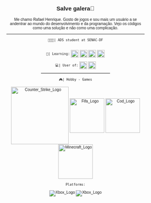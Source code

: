 <body style="font-size: 10px; font-family: Verdana, Geneva, Tahoma, sans-serif;">
<h2 align="center">
  
 Salve galera👾

</h2>
<!-- Apresentação -->
  
<p align="center"> 
  Me chamo Rafael Henrique. Gosto de jogos e sou mais um usuário a se andentrar ao mundo do desenvolvimento e da programação. 
  Vejo os códigos como uma solução e não como uma complicação.
</p>
<div align="center">
<hr>

```👨🏾‍💻| ADS student at SENAC-DF```
<br><br>
  
```📀| Learning:```
<img style="width: 20px;" align= "center" src="img/Html.svg" alt="Html_Logo"> <img style="width: 20px;" align= "center" src="img/CSS.svg" alt="CSS_Logo"> 
<img style="width: 20px;" align= "center" src="img/JS.svg" alt="JS_Logo"> <img style="width: 20px;" align= "center" src="img/Java.svg" alt="Java_Logo">

  
```💻| User of:```
<img width= "20px" align= "center" src="img/Windows.svg" alt="Windows_Logo"> <img style="width: 20px;" align= "center" src="img/debian.svg" alt="debian_Logo"> 

 
<hr width="50%">

</div> <div align="center">
  
```🎮| Hobby - Games``` 
<br><br>
<img width="150px" align= "center" src="Counter_Strike.png" alt="Counter_Strike_Logo">
<img width="90px" align= "center" src="Fifa.svf" alt="Fifa_Logo">
<img width="90px" align= "center" src="Call_of_Duty.png" alt="Cod_Logo">
<img width="90px" align= "center" src="minecraft.png" alt="Minecraft_Logo">


  
```Platforms:```

<img align="center" src="https://img.shields.io/badge/Xbox-107C10?style=for-the-badge&logo=xbox&logoColor=white" alt="Xbox_Logo">
<img align="center" src="https://img.shields.io/badge/Steam-000000?style=for-the-badge&logo=steam&logoColor=white" alt="Xbox_Logo">


</div>
